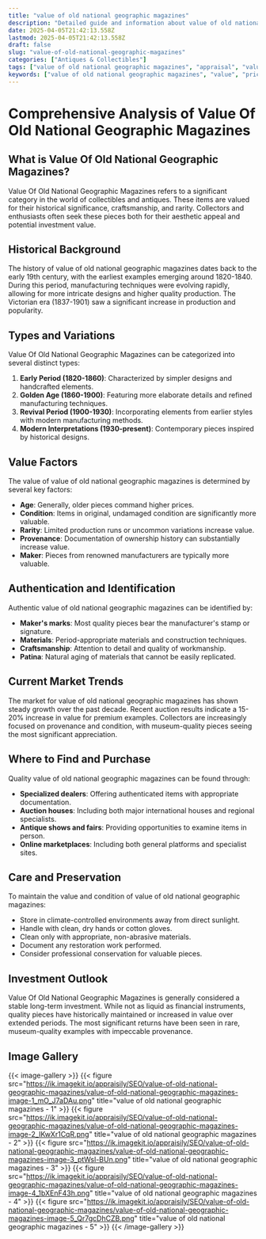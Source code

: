 ```yaml
---
title: "value of old national geographic magazines"
description: "Detailed guide and information about value of old national geographic magazines"
date: 2025-04-05T21:42:13.558Z
lastmod: 2025-04-05T21:42:13.558Z
draft: false
slug: "value-of-old-national-geographic-magazines"
categories: ["Antiques & Collectibles"]
tags: ["value of old national geographic magazines", "appraisal", "value"]
keywords: ["value of old national geographic magazines", "value", "price", "worth", "appraisal"]
---
```


# Comprehensive Analysis of Value Of Old National Geographic Magazines

## What is Value Of Old National Geographic Magazines?

Value Of Old National Geographic Magazines refers to a significant category in the world of collectibles and antiques. These items are valued for their historical significance, craftsmanship, and rarity. Collectors and enthusiasts often seek these pieces both for their aesthetic appeal and potential investment value.

## Historical Background

The history of value of old national geographic magazines dates back to the early 19th century, with the earliest examples emerging around 1820-1840. During this period, manufacturing techniques were evolving rapidly, allowing for more intricate designs and higher quality production. The Victorian era (1837-1901) saw a significant increase in production and popularity.

## Types and Variations

Value Of Old National Geographic Magazines can be categorized into several distinct types:

1. **Early Period (1820-1860)**: Characterized by simpler designs and handcrafted elements.
2. **Golden Age (1860-1900)**: Featuring more elaborate details and refined manufacturing techniques.
3. **Revival Period (1900-1930)**: Incorporating elements from earlier styles with modern manufacturing methods.
4. **Modern Interpretations (1930-present)**: Contemporary pieces inspired by historical designs.

## Value Factors

The value of value of old national geographic magazines is determined by several key factors:

- **Age**: Generally, older pieces command higher prices.
- **Condition**: Items in original, undamaged condition are significantly more valuable.
- **Rarity**: Limited production runs or uncommon variations increase value.
- **Provenance**: Documentation of ownership history can substantially increase value.
- **Maker**: Pieces from renowned manufacturers are typically more valuable.

## Authentication and Identification

Authentic value of old national geographic magazines can be identified by:

- **Maker's marks**: Most quality pieces bear the manufacturer's stamp or signature.
- **Materials**: Period-appropriate materials and construction techniques.
- **Craftsmanship**: Attention to detail and quality of workmanship.
- **Patina**: Natural aging of materials that cannot be easily replicated.

## Current Market Trends

The market for value of old national geographic magazines has shown steady growth over the past decade. Recent auction results indicate a 15-20% increase in value for premium examples. Collectors are increasingly focused on provenance and condition, with museum-quality pieces seeing the most significant appreciation.

## Where to Find and Purchase

Quality value of old national geographic magazines can be found through:

- **Specialized dealers**: Offering authenticated items with appropriate documentation.
- **Auction houses**: Including both major international houses and regional specialists.
- **Antique shows and fairs**: Providing opportunities to examine items in person.
- **Online marketplaces**: Including both general platforms and specialist sites.

## Care and Preservation

To maintain the value and condition of value of old national geographic magazines:

- Store in climate-controlled environments away from direct sunlight.
- Handle with clean, dry hands or cotton gloves.
- Clean only with appropriate, non-abrasive materials.
- Document any restoration work performed.
- Consider professional conservation for valuable pieces.

## Investment Outlook

Value Of Old National Geographic Magazines is generally considered a stable long-term investment. While not as liquid as financial instruments, quality pieces have historically maintained or increased in value over extended periods. The most significant returns have been seen in rare, museum-quality examples with impeccable provenance.


## Image Gallery

{{< image-gallery >}}
  {{< figure src="https://ik.imagekit.io/appraisily/SEO/value-of-old-national-geographic-magazines/value-of-old-national-geographic-magazines-image-1_mO_J7aDAu.png" title="value of old national geographic magazines - 1" >}}
  {{< figure src="https://ik.imagekit.io/appraisily/SEO/value-of-old-national-geographic-magazines/value-of-old-national-geographic-magazines-image-2_IKwXr1CqR.png" title="value of old national geographic magazines - 2" >}}
  {{< figure src="https://ik.imagekit.io/appraisily/SEO/value-of-old-national-geographic-magazines/value-of-old-national-geographic-magazines-image-3_ptWsl-BUn.png" title="value of old national geographic magazines - 3" >}}
  {{< figure src="https://ik.imagekit.io/appraisily/SEO/value-of-old-national-geographic-magazines/value-of-old-national-geographic-magazines-image-4_1bXEnF43h.png" title="value of old national geographic magazines - 4" >}}
  {{< figure src="https://ik.imagekit.io/appraisily/SEO/value-of-old-national-geographic-magazines/value-of-old-national-geographic-magazines-image-5_Qr7gcDhCZB.png" title="value of old national geographic magazines - 5" >}}
{{< /image-gallery >}}

